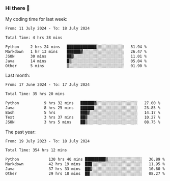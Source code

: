 ### Hi there 👋

My coding time for last week:

<!--START_SECTION:week-->

```txt
From: 11 July 2024 - To: 18 July 2024

Total Time: 4 hrs 38 mins

Python     2 hrs 24 mins   █████████████░░░░░░░░░░░░   51.94 %
Markdown   1 hr 13 mins    ██████▓░░░░░░░░░░░░░░░░░░   26.47 %
JSON       30 mins         ██▓░░░░░░░░░░░░░░░░░░░░░░   11.01 %
Java       14 mins         █▒░░░░░░░░░░░░░░░░░░░░░░░   05.04 %
Other      5 mins          ▒░░░░░░░░░░░░░░░░░░░░░░░░   01.90 %
```

<!--END_SECTION:week-->

Last month:

<!--START_SECTION:month-->

```txt
From: 17 June 2024 - To: 17 July 2024

Total Time: 35 hrs 20 mins

Python           9 hrs 32 mins   ██████▓░░░░░░░░░░░░░░░░░░   27.00 %
Java             8 hrs 25 mins   ██████░░░░░░░░░░░░░░░░░░░   23.85 %
Bash             5 hrs           ███▓░░░░░░░░░░░░░░░░░░░░░   14.17 %
Text             3 hrs 37 mins   ██▓░░░░░░░░░░░░░░░░░░░░░░   10.27 %
JSON             3 hrs 5 mins    ██▒░░░░░░░░░░░░░░░░░░░░░░   08.75 %
```

<!--END_SECTION:month-->

The past year:

<!--START_SECTION:year-->

```txt
From: 19 July 2023 - To: 18 July 2024

Total Time: 354 hrs 12 mins

Python             130 hrs 40 mins █████████▒░░░░░░░░░░░░░░░   36.89 %
Markdown           42 hrs 19 mins  ███░░░░░░░░░░░░░░░░░░░░░░   11.95 %
Java               37 hrs 33 mins  ██▓░░░░░░░░░░░░░░░░░░░░░░   10.60 %
Other              29 hrs 18 mins  ██░░░░░░░░░░░░░░░░░░░░░░░   08.27 %
```

<!--END_SECTION:year-->
